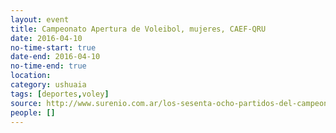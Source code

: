 ```yaml
---
layout: event 
title: Campeonato Apertura de Voleibol, mujeres, CAEF-QRU
date: 2016-04-10
no-time-start: true
date-end: 2016-04-10
no-time-end: true
location: 
category: ushuaia
tags: [deportes,voley]
source: http://www.surenio.com.ar/los-sesenta-ocho-partidos-del-campeonato-apertura-2016/
people: []
---
```

